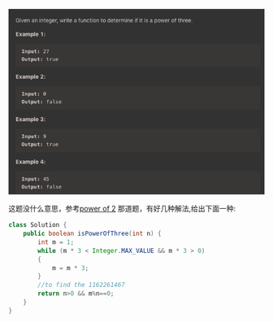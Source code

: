 ![GitHub Logo](/image/326.1.png)

这题没什么意思，参考<a href="https://github.com/braveskyyu/leetcode/blob/master/easy/231.%20Power%20of%20Two.md">power of 2</a> 那道题，有好几种解法,给出下面一种:

```java
class Solution {
    public boolean isPowerOfThree(int n) {
        int m = 1;
        while (m * 3 < Integer.MAX_VALUE && m * 3 > 0)
        {
            m = m * 3;          
        }
        //to find the 1162261467
        return n>0 && m%n==0;            
    }
}
```


